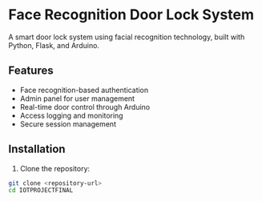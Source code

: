 # Face Recognition Door Lock System

A smart door lock system using facial recognition technology, built with Python, Flask, and Arduino.

## Features
- Face recognition-based authentication
- Admin panel for user management
- Real-time door control through Arduino
- Access logging and monitoring
- Secure session management

## Installation

1. Clone the repository:
```bash
git clone <repository-url>
cd IOTPROJECTFINAL
```